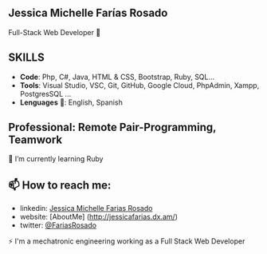 ## Jessica Michelle Farías Rosado
Full-Stack Web Developer 👋

## SKILLS
 - **Code**: Php, C#, Java, HTML & CSS, Bootstrap, Ruby, SQL...
 - **Tools**: Visual Studio, VSC, Git, GitHub, Google Cloud, PhpAdmin, Xampp, PostgresSQL ...
 - **Lenguages** 💬: English, Spanish

## Professional: Remote Pair-Programming, Teamwork
🌱 I’m currently learning Ruby


## 📫 How to reach me:
 - linkedin: [Jessica Michelle Farias Rosado](https://www.linkedin.com/in/jessica-michelle-farias-rosado/)
 - website: [AboutMe] (http://jessicafarias.dx.am/)
 - twitter: [@FariasRosado](https://twitter.com/FariasRosado)

⚡ I'm a mechatronic engineering working as a Full Stack Web Developer

